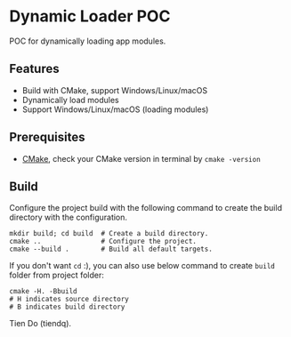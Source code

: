Dynamic Loader POC
==================

POC for dynamically loading app modules.

## Features
* Build with CMake, support Windows/Linux/macOS
* Dynamically load modules
* Support Windows/Linux/macOS (loading modules)

## Prerequisites
* [CMake](http://www.cmake.org/), check your CMake version in terminal by `cmake -version`

## Build
Configure the project build with the following command to create the build directory with the configuration.

```
mkdir build; cd build  # Create a build directory.
cmake ..               # Configure the project.
cmake --build .        # Build all default targets.
```

If you don't want `cd` :), you can also use below command to create `build` folder from project folder:

```
cmake -H. -Bbuild
# H indicates source directory
# B indicates build directory
```

Tien Do (tiendq).